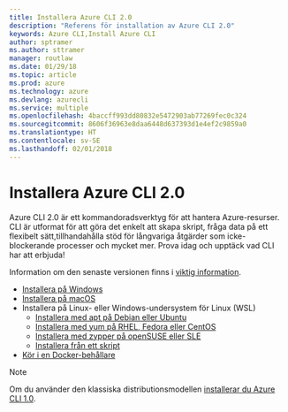 ```yaml
---
title: Installera Azure CLI 2.0
description: "Referens för installation av Azure CLI 2.0"
keywords: Azure CLI,Install Azure CLI
author: sptramer
ms.author: sttramer
manager: routlaw
ms.date: 01/29/18
ms.topic: article
ms.prod: azure
ms.technology: azure
ms.devlang: azurecli
ms.service: multiple
ms.openlocfilehash: 4baccff993dd80832e5472903ab77269fec0c324
ms.sourcegitcommit: 8606f36963e8daa6448d637393d1e4ef2c9859a0
ms.translationtype: HT
ms.contentlocale: sv-SE
ms.lasthandoff: 02/01/2018
---
```

# <a name="install-azure-cli-20"></a>Installera Azure CLI 2.0

Azure CLI 2.0 är ett kommandoradsverktyg för att hantera Azure-resurser. CLI är utformat för att göra det enkelt att skapa skript, fråga data på ett flexibelt sätt,tillhandahålla stöd för långvariga åtgärder som icke-blockerande processer och mycket mer. Prova idag och upptäck vad CLI har att erbjuda!

Information om den senaste versionen finns i [viktig information](release-notes-azure-cli.md).

* [Installera på Windows](install-azure-cli-windows.md)
* [Installera på macOS](install-azure-cli-macos.md)
* Installera på Linux- eller Windows-undersystem för Linux (WSL)
  * [Installera med apt på Debian eller Ubuntu](install-azure-cli-apt.md)
  * [Installera med yum på RHEL, Fedora eller CentOS](install-azure-cli-yum.md)
  * [Installera med zypper på openSUSE eller SLE](install-azure-cli-zypper.md)
  * [Installera från ett skript](install-azure-cli-linux.md)
* [Kör i en Docker-behållare](run-azure-cli-docker.md)

> [!NOTE]
> Om du använder den klassiska distributionsmodellen [ installerar du Azure CLI 1.0](/azure/cli-install-nodejs).

